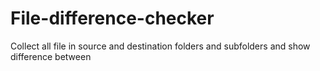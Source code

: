 # File-difference-checker
Collect all file in source and destination folders and subfolders and show difference between
